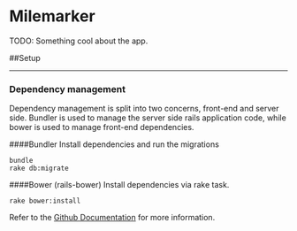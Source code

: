 
Milemarker
========
TODO: Something cool about the app.

<a name="setup"></a>
##Setup
* * *

### Dependency management

Dependency management is split into two concerns, front-end and server side. Bundler is used to manage the server side rails application code, while bower is used to manage front-end dependencies.

####Bundler
Install dependencies and run the migrations

    bundle
    rake db:migrate

####Bower (rails-bower)
Install dependencies via rake task.

    rake bower:install

Refer to the  [Github Documentation](https://github.com/42dev/bower-rails/) for more information.


